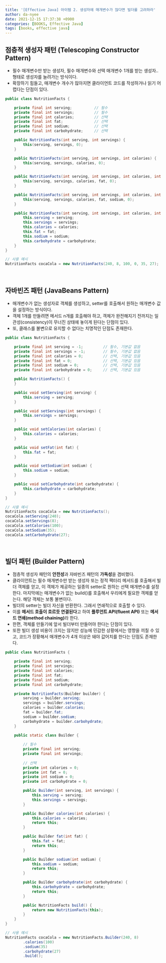 ```yaml
---
title: '[Effective Java] 아이템 2. 생성자에 매개변수가 많다면 빌더를 고려하라'
author: da-nyee
date: 2021-12-15 17:37:38 +0900
categories: [BOOKS, Effective Java]
tags: [books, effective java]
---
```


## 점층적 생성자 패턴 (Telescoping Constructor Pattern)

- 필수 매개변수만 받는 생성자, 필수 매개변수와 선택 매개변수 1개를 받는 생성자.. 형태로 생성자를 늘려가는 방식이다.
- 확장하기 힘들고, 매개변수 개수가 많아지면 클라이언트 코드를 작성하거나 읽기 어렵다는 단점이 있다.

```java
public class NutritionFacts {

    private final int serving;          // 필수
    private final int servings;         // 필수
    private final int calories;         // 선택
    private final int fat;              // 선택
    private final int sodium;           // 선택
    private final int carbohydrate;     // 선택

    public NutritionFacts(int serving, int servings) {
        this(serving, servings, 0);
    }

    public NutritionFacts(int serving, int servings, int calories) {
        this(serving, servings, calories, 0);
    }

    public NutritionFacts(int serving, int servings, int calories, int fat) {
        this(serving, servings, calories, fat, 0);
    }

    public NutritionFacts(int serving, int servings, int calories, int fat, int sodium) {
        this(serving, servings, calories, fat, sodium, 0);
    }

    public NutritionFacts(int serving, int servings, int calories, int fat, int sodium, int carbohydrate) {
        this.serving = serving;
        this.servings = servings;
        this.calories = calories;
        this.fat = fat;
        this.sodium = sodium;
        this.carbohydrate = carbohydrate;
    }
}

// 사용 예시
NutritionFacts cocaCola = new NutritionFacts(240, 8, 100, 0, 35, 27);
```

<br/>

## 자바빈즈 패턴 (JavaBeans Pattern)

- 매개변수가 없는 생성자로 객체를 생성하고, setter를 호출해서 원하는 매개변수 값을 설정하는 방식이다.
- 객체 1개를 만들려면 메서드 n개를 호출해야 하고, 객체가 완전해지기 전까지는 일관성(consistency)이 무너진 상태에 놓이게 된다는 단점이 있다.
- 또, 클래스를 불변으로 유지할 수 없다는 치명적인 단점도 존재한다.

```java
public class NutritionFacts {

    private final int serving = -1;         // 필수, 기본값 없음
    private final int servings = -1;        // 필수, 기본값 없음
    private final int calories = 0;         // 선택, 기본값 있음
    private final int fat = 0;              // 선택, 기본값 있음
    private final int sodium = 0;           // 선택, 기본값 있음
    private final int carbohydrate = 0;     // 선택, 기본값 있음

    public NutritionFacts() {
    }

    public void setServing(int serving) {
        this.serving = serving;
    }

    public void setServings(int servings) {
        this.servings = servings;
    }

    public void setCalories(int calories) {
        this.calories = calories;
    }

    public void setFat(int fat) {
        this.fat = fat;
    }

    public void setSodium(int sodium) {
        this.sodium = sodium;
    }

    public void setCarbohydrate(int carbohydrate) {
        this.carbohydrate = carbohydrate;
    }
}

// 사용 예시
NutritionFacts cocaCola = new NutritionFacts();
cocaCola.setServing(240);
cocaCola.setServings(8);
cocaCola.setCalories(100);
cocaCola.setSodium(35);
cocaCola.setCarbohydrate(27);
```

<br/>

## 빌더 패턴 (Builder Pattern)

- 점층적 생성자 패턴의 <b>안전성</b>과 자바빈즈 패턴의 <b>가독성</b>을 겸비했다.
- 클라이언트는 필수 매개변수만 받는 생성자 또는 정적 팩터리 메서드를 호출해서 빌더 객체를 얻고, 이 객체가 제공하는 일종의 setter로 원하는 선택 매개변수를 설정한다. 마지막에는 매개변수가 없는 build()를 호출해서 우리에게 필요한 객체를 얻는다. 해당 객체는 보통 불변이다.
- 빌더의 setter는 빌더 자신을 반환한다. 그래서 연쇄적으로 호출할 수 있다.
- 이를 <b>메서드 호출이 흐르듯 연결된다</b>고 하여 <b>플루언트 API(fluent API)</b> 또는 <b>메서드 연쇄(method chaining)</b>라 한다.
- 한편, 객체를 만들기에 앞서 빌더부터 만들어야 한다는 단점이 있다.
- 또한 빌더 생성 비용이 크지는 않지만 성능에 민감한 상황에서는 영향을 끼칠 수 있고, 코드가 장황해서 매개변수가 4개 이상은 돼야 값어치를 한다는 단점도 존재한다.

```java
public class NutritionFacts {

    private final int serving;
    private final int servings;
    private final int calories;
    private final int fat;
    private final int sodium;
    private final int carbohydrate;

    private NutritionFacts(Builder builder) {
        serving = builder.serving;
        servings = builder.servings;
        calories = builder.calories;
        fat = builder.fat;
        sodium = builder.sodium;
        carbohydrate = builder.carbohydrate;
    }

    public static class Builder {
        
        // 필수
        private final int serving;
        private final int servings;
    
        // 선택
        private int calories = 0;
        private int fat = 0;
        private int sodium = 0;
        private int carbohydrate = 0;

        public Builder(int serving, int servings) {
            this.serving = serving;
            this.servings = servings;
        }

        public Builder calories(int calories) {
            this.calories = calories;
            return this;
        }

        public Builder fat(int fat) {
            this.fat = fat;
            return this;
        }

        public Builder sodium(int sodium) {
            this.sodium = sodium;
            return this;
        }

        public Builder carbohydrate(int carbohydrate) {
            this.carbohydrate = carbohydrate;
            return this;
        }

        public NutritionFacts build() {
            return new NutritionFacts(this);
        }
    }    
}

// 사용 예시
NutritionFacts cocaCola = new NutritionFacts.Builder(240, 8)
        .calories(100)
        .sodium(35)
        .carbohydrate(27)
        .build();
```